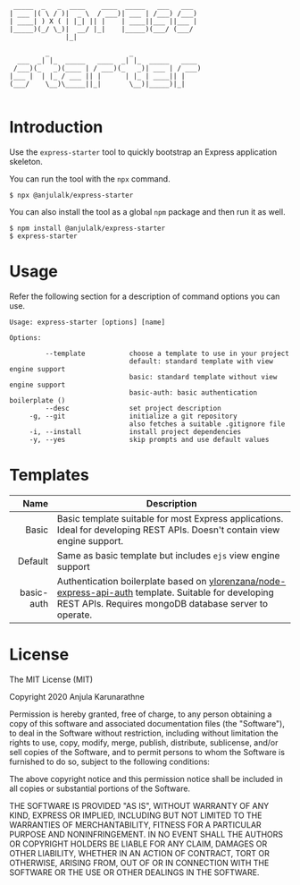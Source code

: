 ```                                          
 _____  _   _  ____    ____  _____   ___   ___  
| ___ |( \ / )|  _ \  / ___)| ___ | /___) /___) 
| ____| ) X ( | |_| || |    | ____||___ ||___ | 
|_____)(_/ \_)|  __/ |_|    |_____)(___/ (___/  
              |_|                               
                                                
         _                    _                 
  ___  _| |_  _____   ____  _| |_  _____   ____ 
 /___)(_   _)(____ | / ___)(_   _)| ___ | / ___)
|___ |  | |_ / ___ || |      | |_ | ____|| |    
(___/    \__)\_____||_|       \__)|_____)|_|    
                                  
```
# Introduction

Use the `express-starter` tool to quickly bootstrap an Express application skeleton.

You can run the tool with the `npx` command.
```
$ npx @anjulalk/express-starter
```

You can also install the tool as a global `npm` package and then run it as well.
```
$ npm install @anjulalk/express-starter
$ express-starter
```

# Usage
Refer the following section for a description of command options you can use.
```
Usage: express-starter [options] [name]

Options: 

         --template           choose a template to use in your project
                              default: standard template with view engine support
                              basic: standard template without view engine support
                              basic-auth: basic authentication boilerplate ()
         --desc               set project description
     -g, --git                initialize a git repository
                              also fetches a suitable .gitignore file
     -i, --install            install project dependencies
     -y, --yes                skip prompts and use default values     
```
# Templates
|       Name | Description                                                                                                                                                                                                           |
|-----------:|-----------------------------------------------------------------------------------------------------------------------------------------------------------------------------------------------------------------------|
|      Basic | Basic template suitable for most Express applications. Ideal for developing REST APIs. Doesn't contain view engine support.                                                                                           |
|    Default | Same as basic template but includes `ejs` view engine support                                                                                                                                                         |
| basic-auth | Authentication boilerplate based on [ylorenzana/node-express-api-auth](https://github.com/ylorenzana/node-express-api-auth) template. Suitable for developing REST APIs. Requires mongoDB database server to operate. |

# License

The MIT License (MIT)

Copyright 2020 Anjula Karunarathne

Permission is hereby granted, free of charge, to any person obtaining a copy of this software and associated documentation files (the "Software"), to deal in the Software without restriction, including without limitation the rights to use, copy, modify, merge, publish, distribute, sublicense, and/or sell copies of the Software, and to permit persons to whom the Software is furnished to do so, subject to the following conditions:

The above copyright notice and this permission notice shall be included in all copies or substantial portions of the Software.

THE SOFTWARE IS PROVIDED "AS IS", WITHOUT WARRANTY OF ANY KIND, EXPRESS OR IMPLIED, INCLUDING BUT NOT LIMITED TO THE WARRANTIES OF MERCHANTABILITY, FITNESS FOR A PARTICULAR PURPOSE AND NONINFRINGEMENT. IN NO EVENT SHALL THE AUTHORS OR COPYRIGHT HOLDERS BE LIABLE FOR ANY CLAIM, DAMAGES OR OTHER LIABILITY, WHETHER IN AN ACTION OF CONTRACT, TORT OR OTHERWISE, ARISING FROM, OUT OF OR IN CONNECTION WITH THE SOFTWARE OR THE USE OR OTHER DEALINGS IN THE SOFTWARE.
